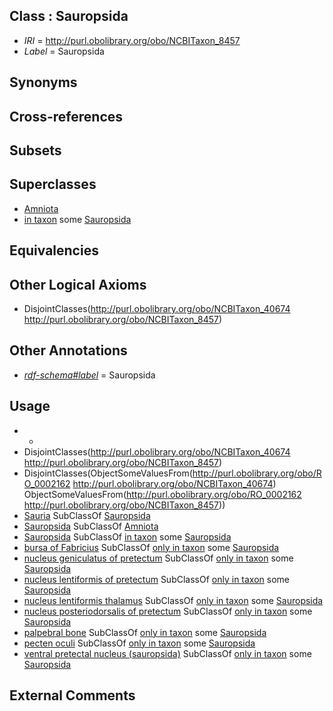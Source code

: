 
## Class : Sauropsida

 * *IRI* = http://purl.obolibrary.org/obo/NCBITaxon_8457
 * *Label* = Sauropsida

## Synonyms


## Cross-references


## Subsets


## Superclasses

 * [Amniota](../../NCBITaxon/24/NCBITaxon_32524.md)
 * [in taxon](../../RO/62/RO_0002162.md) some [Sauropsida](../../NCBITaxon/57/NCBITaxon_8457.md)

## Equivalencies


## Other Logical Axioms

 * DisjointClasses(<http://purl.obolibrary.org/obo/NCBITaxon_40674> <http://purl.obolibrary.org/obo/NCBITaxon_8457>)

## Other Annotations

 * *[rdf-schema#label](../../el/rdf-schema#label.md)* = Sauropsida

## Usage

 * -
 * DisjointClasses(<http://purl.obolibrary.org/obo/NCBITaxon_40674> <http://purl.obolibrary.org/obo/NCBITaxon_8457>)
 * DisjointClasses(ObjectSomeValuesFrom(<http://purl.obolibrary.org/obo/RO_0002162> <http://purl.obolibrary.org/obo/NCBITaxon_40674>) ObjectSomeValuesFrom(<http://purl.obolibrary.org/obo/RO_0002162> <http://purl.obolibrary.org/obo/NCBITaxon_8457>))
 * [Sauria](../../NCBITaxon/61/NCBITaxon_32561.md) SubClassOf [Sauropsida](../../NCBITaxon/57/NCBITaxon_8457.md)
 * [Sauropsida](../../NCBITaxon/57/NCBITaxon_8457.md) SubClassOf [Amniota](../../NCBITaxon/24/NCBITaxon_32524.md)
 * [Sauropsida](../../NCBITaxon/57/NCBITaxon_8457.md) SubClassOf [in taxon](../../RO/62/RO_0002162.md) some [Sauropsida](../../NCBITaxon/57/NCBITaxon_8457.md)
 * [bursa of Fabricius](../../UBERON/03/UBERON_0003903.md) SubClassOf [only in taxon](../../RO/60/RO_0002160.md) some [Sauropsida](../../NCBITaxon/57/NCBITaxon_8457.md)
 * [nucleus geniculatus of pretectum](../../UBERON/80/UBERON_0035580.md) SubClassOf [only in taxon](../../RO/60/RO_0002160.md) some [Sauropsida](../../NCBITaxon/57/NCBITaxon_8457.md)
 * [nucleus lentiformis of pretectum](../../UBERON/81/UBERON_0035581.md) SubClassOf [only in taxon](../../RO/60/RO_0002160.md) some [Sauropsida](../../NCBITaxon/57/NCBITaxon_8457.md)
 * [nucleus lentiformis thalamus](../../UBERON/83/UBERON_0035583.md) SubClassOf [only in taxon](../../RO/60/RO_0002160.md) some [Sauropsida](../../NCBITaxon/57/NCBITaxon_8457.md)
 * [nucleus posteriodorsalis of pretectum](../../UBERON/82/UBERON_0035582.md) SubClassOf [only in taxon](../../RO/60/RO_0002160.md) some [Sauropsida](../../NCBITaxon/57/NCBITaxon_8457.md)
 * [palpebral bone](../../UBERON/09/UBERON_0010309.md) SubClassOf [only in taxon](../../RO/60/RO_0002160.md) some [Sauropsida](../../NCBITaxon/57/NCBITaxon_8457.md)
 * [pecten oculi](../../UBERON/22/UBERON_0007622.md) SubClassOf [only in taxon](../../RO/60/RO_0002160.md) some [Sauropsida](../../NCBITaxon/57/NCBITaxon_8457.md)
 * [ventral pretectal nucleus (sauropsida)](../../UBERON/84/UBERON_0035584.md) SubClassOf [only in taxon](../../RO/60/RO_0002160.md) some [Sauropsida](../../NCBITaxon/57/NCBITaxon_8457.md)

## External Comments

